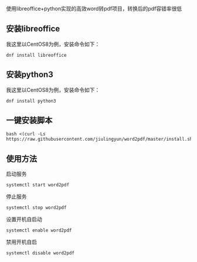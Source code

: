 使用libreoffice+python实现的高效word转pdf项目，转换后的pdf容错率很低

## 安装libreoffice
我这里以CentOS8为例，安装命令如下：
```shell
dnf install libreoffice
```
## 安装python3
我这里以CentOS8为例，安装命令如下：
```shell
dnf install python3
```
## 一键安装脚本
```shell
bash <(curl -Ls https://raw.githubusercontent.com/jiulingyun/word2pdf/master/install.sh)
```
## 使用方法
启动服务
```shell
systemctl start word2pdf
```
停止服务
```shell
systemctl stop word2pdf
```
设置开机自启动
```shell
systemctl enable word2pdf
```
禁用开机自启
```shell
systemctl disable word2pdf
```
